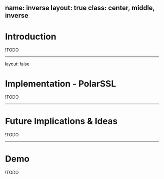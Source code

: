 name: inverse
layout: true
class: center, middle, inverse
---

# Introduction

!TODO

---

layout: false

# Implementation - PolarSSL

!TODO

---

# Future Implications & Ideas

!TODO

---

# Demo

!TODO

